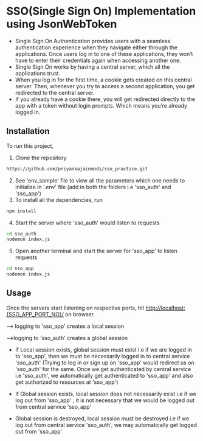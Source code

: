 # SSO(Single Sign On) Implementation using JsonWebToken
* Single Sign On Authentication provides users with a seamless authentication experience when they navigate either through the applications. Once  users log in to one of these applications, they won’t have to enter their credentials again when accessing another one. 
* Single Sign On works by having a central server, which all the applications trust. 
* When you log in for the first time, a cookie gets created on this central server. Then, whenever you try to access a second application, you get redirected to the central server. 
* If you already have a cookie there, you will get redirected directly to the app with a token without login prompts. Which means you’re already logged in.
## Installation
To run this project,
1. Clone the repository
```bash
https://github.com/priyankajainmodi/sso_practice.git
```
2. See 'env_sample' file to view all the parameters which one needs to initialize in '.env' file (add in both the folders i.e 'sso_auth' and 'sso_app')
3. To install all the dependencies, run
```bash
npm install
```
4. Start the server where 'sso_auth' would listen to requests
```bash
cd sso_auth
nodemon index.js
```
5. Open another terminal and start the server for 'sso_app' to listen requests
```bash
cd sso_app
nodemon index.js
```
## Usage
Once the servers start listening on respective ports, hit <http://localhost:{SSO_APP_PORT_NO}/> on browser.

--> logging to 'sso_app' creates a local session

-->logging to 'sso_auth' creates a global session

* If Local session exists, global session must exist i.e if we are logged in to 'sso_app', then we must be necessarily logged in to central service 'sso_auth' (Trying to log in or sign up on 'sso_app' would redirect us on 'sso_auth' for the same.
Once we get authenticated by central service i.e 'sso_auth', we automatically get authenticated to 'sso_app' and also get authorized to resources at 'sso_app')

* If Global session exists, local session does not necessarily exist i.e if we  log out from 'sso_app' , it is not necessary that we would be logged out from central service 'sso_app'

* Global session is destroyed, local session must be destroyed i.e if we log out from central service 'sso_auth', we may automatically get logged out from 'sso_app'

